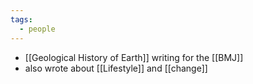 ```yaml
---
tags:
  - people
---
```

- [[Geological History of Earth]] writing for the [[BMJ]]
- also wrote about [[Lifestyle]] and [[change]]